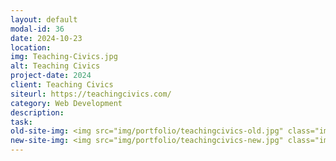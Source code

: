 ```yaml
---
layout: default
modal-id: 36
date: 2024-10-23
location: 
img: Teaching-Civics.jpg
alt: Teaching Civics
project-date: 2024
client: Teaching Civics
siteurl: https://teachingcivics.com/
category: Web Development
description: 
task: 
old-site-img: <img src="img/portfolio/teachingcivics-old.jpg" class="img-responsive" alt="Old Teaching Civics Website">
new-site-img: <img src="img/portfolio/teachingcivics-new.jpg" class="img-responsive" alt="New Teaching Civics Website">
---
```

